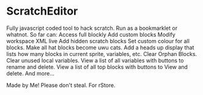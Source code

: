 # ScratchEditor
Fully javascript coded tool to hack scratch. Run as a bookmarklet or whatnot.
So far can:
Access full blockly
Add custom blocks
Modify workspace XML live
Add hidden scratch blocks
Set custom colour for all blocks.
Make all hat blocks become uwu cats.
Add a heads up display that lists how many blocks in current sprite, variables, etc.
Clear Orphan Blocks.
Clear unused local variables.
View a list of all variables with buttons to rename and delete.
View a list of all top blocks with buttons to View and delete.
And more...

Made by Me! Please don't steal.
For rStore.
